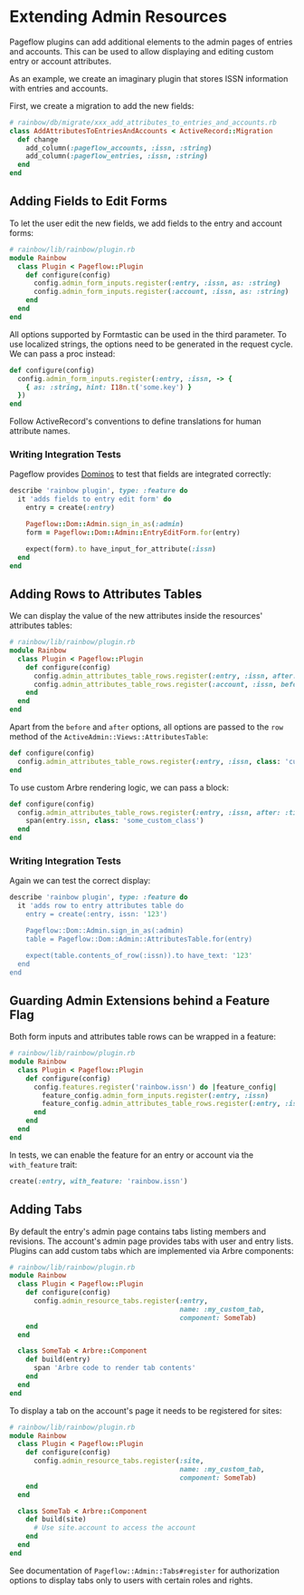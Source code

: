 # Extending Admin Resources

Pageflow plugins can add additional elements to the admin pages of
entries and accounts. This can be used to allow displaying and editing
custom entry or account attributes.

As an example, we create an imaginary plugin that stores ISSN
information with entries and accounts.

First, we create a migration to add the new fields:

```ruby
# rainbow/db/migrate/xxx_add_attributes_to_entries_and_accounts.rb
class AddAttributesToEntriesAndAccounts < ActiveRecord::Migration
  def change
    add_column(:pageflow_accounts, :issn, :string)
    add_column(:pageflow_entries, :issn, :string)
  end
end
```

## Adding Fields to Edit Forms

To let the user edit the new fields, we add fields to the entry and
account forms:

```ruby
# rainbow/lib/rainbow/plugin.rb
module Rainbow
  class Plugin < Pageflow::Plugin
    def configure(config)
      config.admin_form_inputs.register(:entry, :issn, as: :string)
      config.admin_form_inputs.register(:account, :issn, as: :string)
    end
  end
end
```

All options supported by Formtastic can be used in the third
parameter. To use localized strings, the options need to be generated
in the request cycle. We can pass a proc instead:

```ruby
def configure(config)
  config.admin_form_inputs.register(:entry, :issn, -> {
    { as: :string, hint: I18n.t('some.key') }
  })
end
```

Follow ActiveRecord's conventions to define translations for human
attribute names.

### Writing Integration Tests

Pageflow provides [Dominos](https://github.com/ngauthier/domino) to
test that fields are integrated correctly:

```ruby
describe 'rainbow plugin', type: :feature do
  it 'adds fields to entry edit form' do
    entry = create(:entry)

    Pageflow::Dom::Admin.sign_in_as(:admin)
    form = Pageflow::Dom::Admin::EntryEditForm.for(entry)

    expect(form).to have_input_for_attribute(:issn)
  end
end
```

## Adding Rows to Attributes Tables

We can display the value of the new attributes inside the resources'
attributes tables:

```ruby
# rainbow/lib/rainbow/plugin.rb
module Rainbow
  class Plugin < Pageflow::Plugin
    def configure(config)
      config.admin_attributes_table_rows.register(:entry, :issn, after: :title)
      config.admin_attributes_table_rows.register(:account, :issn, before: :updated_at)
    end
  end
end
```

Apart from the `before` and `after` options, all options are passed to
the `row` method of the `ActiveAdmin::Views::AttributesTable`:

```ruby
def configure(config)
  config.admin_attributes_table_rows.register(:entry, :issn, class: 'custom_class')
end
```

To use custom Arbre rendering logic, we can pass a block:

```ruby
def configure(config)
  config.admin_attributes_table_rows.register(:entry, :issn, after: :title) do |entry|
    span(entry.issn, class: 'some_custom_class')
  end
end
```

### Writing Integration Tests

Again we can test the correct display:

```ruby
describe 'rainbow plugin', type: :feature do
  it 'adds row to entry attributes table do
    entry = create(:entry, issn: '123')

    Pageflow::Dom::Admin.sign_in_as(:admin)
    table = Pageflow::Dom::Admin::AttributesTable.for(entry)

    expect(table.contents_of_row(:issn)).to have_text: '123'
  end
end
```

## Guarding Admin Extensions behind a Feature Flag

Both form inputs and attributes table rows can be wrapped in a
feature:

```ruby
# rainbow/lib/rainbow/plugin.rb
module Rainbow
  class Plugin < Pageflow::Plugin
    def configure(config)
      config.features.register('rainbow.issn') do |feature_config|
        feature_config.admin_form_inputs.register(:entry, :issn)
        feature_config.admin_attributes_table_rows.register(:entry, :issn)
      end
    end
  end
end
```

In tests, we can enable the feature for an entry or account via the
`with_feature` trait:

```ruby
create(:entry, with_feature: 'rainbow.issn')
```

## Adding Tabs

By default the entry's admin page contains tabs listing members and
revisions. The account's admin page provides tabs with user and entry
lists. Plugins can add custom tabs which are implemented via Arbre
components:

```ruby
# rainbow/lib/rainbow/plugin.rb
module Rainbow
  class Plugin < Pageflow::Plugin
    def configure(config)
      config.admin_resource_tabs.register(:entry,
                                          name: :my_custom_tab,
                                          component: SomeTab)
    end
  end

  class SomeTab < Arbre::Component
    def build(entry)
      span 'Arbre code to render tab contents'
    end
  end
end
```

To display a tab on the account's page it needs to be registered for
sites:

```ruby
# rainbow/lib/rainbow/plugin.rb
module Rainbow
  class Plugin < Pageflow::Plugin
    def configure(config)
      config.admin_resource_tabs.register(:site,
                                          name: :my_custom_tab,
                                          component: SomeTab)
    end
  end

  class SomeTab < Arbre::Component
    def build(site)
      # Use site.account to access the account
    end
  end
end
```

See documentation of `Pageflow::Admin::Tabs#register` for
authorization options to display tabs only to users with certain
roles and rights.
